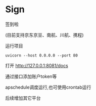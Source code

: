 # Sign
签到啦

(目前支持京东京豆、南航、川航、携程)

运行项目

`uvicorn --host 0.0.0.0 --port 80`

打开 http://127.0.0.1:8081/docs

通过接口添加账户token等

apschedule调度运行,也可使用crontab运行

后续增加其它平台
